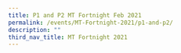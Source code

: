 ```yaml
---
title: P1 and P2 MT Fortnight Feb 2021
permalink: /events/MT-Fortnight-2021/p1-and-p2/
description: ""
third_nav_title: MT Fortnight 2021
---
```

